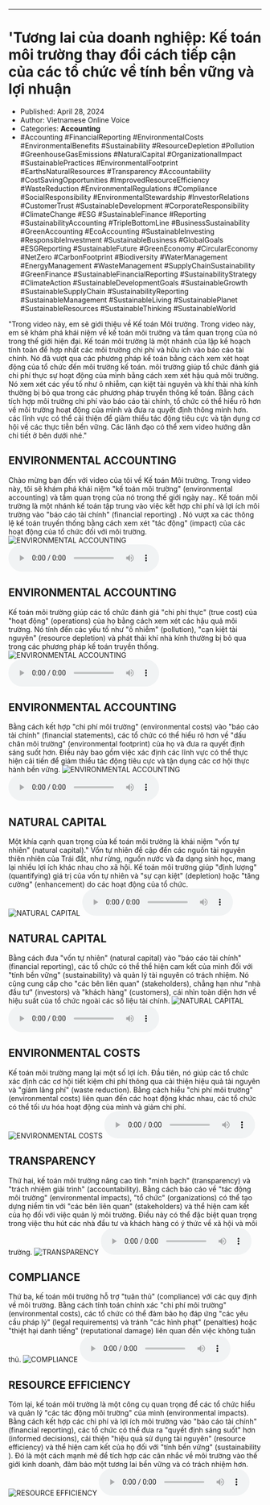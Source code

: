 
---

# \'Tương lai của doanh nghiệp: Kế toán môi trường thay đổi cách tiếp cận của các tổ chức về tính bền vững và lợi nhuận

- Published: April 28, 2024
- Author: Vietnamese Online Voice
- Categories: **Accounting**
- #Accounting #FinancialReporting #EnvironmentalCosts #EnvironmentalBenefits #Sustainability #ResourceDepletion #Pollution #GreenhouseGasEmissions #NaturalCapital #OrganizationalImpact #SustainablePractices #EnvironmentalFootprint #EarthsNaturalResources #Transparency #Accountability #CostSavingOpportunities #ImprovedResourceEfficiency #WasteReduction #EnvironmentalRegulations #Compliance #SocialResponsibility #EnvironmentalStewardship #InvestorRelations #CustomerTrust #SustainableDevelopment #CorporateResponsibility #ClimateChange #ESG #SustainableFinance #Reporting #SustainabilityAccounting #TripleBottomLine #BusinessSustainability #GreenAccounting #EcoAccounting #SustainableInvesting #ResponsibleInvestment #SustainableBusiness #GlobalGoals #ESGReporting #SustainableFuture #GreenEconomy #CircularEconomy #NetZero #CarbonFootprint #Biodiversity #WaterManagement #EnergyManagement #WasteManagement #SupplyChainSustainability #GreenFinance #SustainableFinancialReporting #SustainabilityStrategy #ClimateAction #SustainableDevelopmentGoals #SustainableGrowth #SustainableSupplyChain #SustainabilityReporting #SustainableManagement #SustainableLiving #SustainablePlanet #SustainableResources #SustainableThinking #SustainableWorld

"Trong video này, em sẽ giới thiệu về Kế toán Môi trường. Trong video này, em sẽ khám phá khái niệm về kế toán môi trường và tầm quan trọng của nó trong thế giới hiện đại. Kế toán môi trường là một nhánh của lập kế hoạch tính toán để hợp nhất các môi trường chi phí và hữu ích vào báo cáo tài chính. Nó đã vượt qua các phương pháp kế toán bằng cách xem xét hoạt động của tổ chức đến môi trường kế toán. môi trường giúp tổ chức đánh giá chi phí thực sự hoạt động của mình bằng cách xem xét hậu quả môi trường. Nó xem xét các yếu tố như ô nhiễm, cạn kiệt tài nguyên và khí thải nhà kính thường bị bỏ qua trong các phương pháp truyền thông kế toán. Bằng cách tích hợp môi trường chi phí vào báo cáo tài chính, tổ chức có thể hiểu rõ hơn về môi trường hoạt động của mình và đưa ra quyết định thông minh hơn. các lĩnh vực có thể cải thiện để giảm thiểu tác động tiêu cực và tận dụng cơ hội về các thực tiễn bền vững. Các lãnh đạo có thể xem video hướng dẫn chi tiết ở bên dưới nhé."


## ENVIRONMENTAL ACCOUNTING

Chào mừng bạn đến với video của tôi về Kế toán Môi trường. Trong video này, tôi sẽ khám phá khái niệm "kế toán môi trường" (environmental accounting) và tầm quan trọng của nó trong thế giới ngày nay.. Kế toán môi trường là một nhánh kế toán tập trung vào việc kết hợp chi phí và lợi ích môi trường vào "báo cáo tài chính" (financial reporting) . Nó vượt xa các thông lệ kế toán truyền thống bằng cách xem xét "tác động" (impact) của các hoạt động của tổ chức đối với môi trường.
![ENVIRONMENTAL ACCOUNTING](https://http-archiver-apis-production-80.schnworks.com/storage/images/transitions/2024-04-28/transition--29182043790-Montserrat-Bold-880E4F.jpg)
<audio controls>
    <source src="https://http-archiver-apis-production-80.schnworks.com/storage/storage/audio/file-1731234694.mp3" type="audio/mpeg">
</audio>



## ENVIRONMENTAL ACCOUNTING

Kế toán môi trường giúp các tổ chức đánh giá "chi phí thực" (true cost) của "hoạt động" (operations) của họ bằng cách xem xét các hậu quả môi trường. Nó tính đến các yếu tố như "ô nhiễm" (pollution), "cạn kiệt tài nguyên" (resource depletion) và phát thải khí nhà kính thường bị bỏ qua trong các phương pháp kế toán truyền thống.
![ENVIRONMENTAL ACCOUNTING](https://http-archiver-apis-production-80.schnworks.com/storage/images/transitions/2024-04-28/transition-12000031070-Montserrat-Medium-880E4F.jpg)
<audio controls>
    <source src="https://http-archiver-apis-production-80.schnworks.com/storage/storage/audio/file-33863090698.mp3" type="audio/mpeg">
</audio>



## ENVIRONMENTAL ACCOUNTING

Bằng cách kết hợp "chi phí môi trường" (environmental costs) vào "báo cáo tài chính" (financial statements), các tổ chức có thể hiểu rõ hơn về "dấu chân môi trường" (environmental footprint) của họ và đưa ra quyết định sáng suốt hơn. Điều này bao gồm việc xác định các lĩnh vực có thể thực hiện cải tiến để giảm thiểu tác động tiêu cực và tận dụng các cơ hội thực hành bền vững.
![ENVIRONMENTAL ACCOUNTING](https://http-archiver-apis-production-80.schnworks.com/storage/images/transitions/2024-04-28/transition-28217858096-Montserrat-Black-004895.jpg)
<audio controls>
    <source src="https://http-archiver-apis-production-80.schnworks.com/storage/storage/audio/file-21674498894.mp3" type="audio/mpeg">
</audio>



## NATURAL CAPITAL

Một khía cạnh quan trọng của kế toán môi trường là khái niệm "vốn tự nhiên" (natural capital)." Vốn tự nhiên đề cập đến các nguồn tài nguyên thiên nhiên của Trái đất, như rừng, nguồn nước và đa dạng sinh học, mang lại nhiều lợi ích khác nhau cho xã hội. Kế toán môi trường giúp "định lượng" (quantifying) giá trị của vốn tự nhiên và "sự cạn kiệt" (depletion) hoặc "tăng cường" (enhancement) do các hoạt động của tổ chức.
![NATURAL CAPITAL](https://http-archiver-apis-production-80.schnworks.com/storage/images/transitions/2024-04-28/transition--17810553574-Montserrat-Regular-512DA8.jpg)
<audio controls>
    <source src="https://http-archiver-apis-production-80.schnworks.com/storage/storage/audio/file-7127213359.mp3" type="audio/mpeg">
</audio>



## NATURAL CAPITAL

Bằng cách đưa "vốn tự nhiên" (natural capital) vào "báo cáo tài chính" (financial reporting), các tổ chức có thể thể hiện cam kết của mình đối với "tính bền vững" (sustainability) và quản lý tài nguyên có trách nhiệm. Nó cũng cung cấp cho "các bên liên quan" (stakeholders), chẳng hạn như "nhà đầu tư" (investors) và "khách hàng" (customers), cái nhìn toàn diện hơn về hiệu suất của tổ chức ngoài các số liệu tài chính.
![NATURAL CAPITAL](https://http-archiver-apis-production-80.schnworks.com/storage/images/transitions/2024-04-28/transition-3210386913-Montserrat-ExtraBold-4A148C.jpg)
<audio controls>
    <source src="https://http-archiver-apis-production-80.schnworks.com/storage/storage/audio/file-26808621920.mp3" type="audio/mpeg">
</audio>



## ENVIRONMENTAL COSTS

Kế toán môi trường mang lại một số lợi ích. Đầu tiên, nó giúp các tổ chức xác định các cơ hội tiết kiệm chi phí thông qua cải thiện hiệu quả tài nguyên và "giảm lãng phí" (waste reduction). Bằng cách hiểu "chi phí môi trường" (environmental costs) liên quan đến các hoạt động khác nhau, các tổ chức có thể tối ưu hóa hoạt động của mình và giảm chi phí.
![ENVIRONMENTAL COSTS](https://http-archiver-apis-production-80.schnworks.com/storage/images/transitions/2024-04-28/transition--4040164988-Montserrat-Bold-303F9F.jpg)
<audio controls>
    <source src="https://http-archiver-apis-production-80.schnworks.com/storage/storage/audio/file-15100607858.mp3" type="audio/mpeg">
</audio>



## TRANSPARENCY

Thứ hai, kế toán môi trường nâng cao tính "minh bạch" (transparency) và "trách nhiệm giải trình" (accountability). Bằng cách báo cáo về "tác động môi trường" (environmental impacts), "tổ chức" (organizations) có thể tạo dựng niềm tin với "các bên liên quan" (stakeholders) và thể hiện cam kết của họ đối với việc quản lý môi trường. Điều này có thể đặc biệt quan trọng trong việc thu hút các nhà đầu tư và khách hàng có ý thức về xã hội và môi trường.
![TRANSPARENCY](https://http-archiver-apis-production-80.schnworks.com/storage/images/transitions/2024-04-28/transition--51751844336-Montserrat-Black-4A148C.jpg)
<audio controls>
    <source src="https://http-archiver-apis-production-80.schnworks.com/storage/storage/audio/file-33570673438.mp3" type="audio/mpeg">
</audio>



## COMPLIANCE

Thứ ba, kế toán môi trường hỗ trợ "tuân thủ" (compliance) với các quy định về môi trường. Bằng cách tính toán chính xác "chi phí môi trường" (environmental costs), các tổ chức có thể đảm bảo họ đáp ứng "các yêu cầu pháp lý" (legal requirements) và tránh "các hình phạt" (penalties) hoặc "thiệt hại danh tiếng" (reputational damage) liên quan đến việc không tuân thủ.
![COMPLIANCE](https://http-archiver-apis-production-80.schnworks.com/storage/images/transitions/2024-04-28/transition--20660973365-Montserrat-Regular-9C27B0.jpg)
<audio controls>
    <source src="https://http-archiver-apis-production-80.schnworks.com/storage/storage/audio/file-18326592960.mp3" type="audio/mpeg">
</audio>



## RESOURCE EFFICIENCY

Tóm lại, kế toán môi trường là một công cụ quan trọng để các tổ chức hiểu và quản lý "các tác động môi trường" của mình (environmental impacts). Bằng cách kết hợp các chi phí và lợi ích môi trường vào "báo cáo tài chính" (financial reporting), các tổ chức có thể đưa ra "quyết định sáng suốt" hơn (informed decisions), cải thiện "hiệu quả sử dụng tài nguyên" (resource efficiency) và thể hiện cam kết của họ đối với "tính bền vững" (sustainability ). Đó là một cách mạnh mẽ để tích hợp các cân nhắc về môi trường vào thế giới kinh doanh, đảm bảo một tương lai bền vững và có trách nhiệm hơn.
![RESOURCE EFFICIENCY](https://http-archiver-apis-production-80.schnworks.com/storage/images/transitions/2024-04-28/transition--9670824560-Montserrat-Medium-004895.jpg)
<audio controls>
    <source src="https://http-archiver-apis-production-80.schnworks.com/storage/storage/audio/file-5395353283.mp3" type="audio/mpeg">
</audio>


